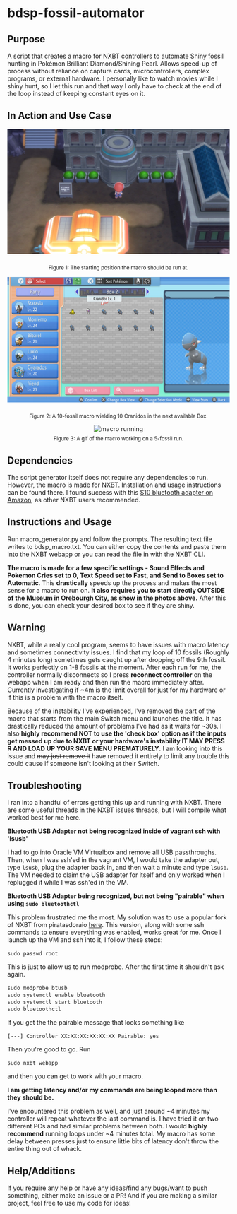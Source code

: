 # **bdsp-fossil-automator**
## **Purpose**
A script that creates a macro for NXBT controllers to automate Shiny fossil hunting in Pokémon Brilliant Diamond/Shining Pearl. Allows speed-up of process without reliance on capture cards, microcontrollers, complex programs, or external hardware. I personally like to watch movies while I shiny hunt, so I let this run and that way I only have to check at the end of the loop instead of keeping constant eyes on it.

## **In Action and Use Case**
![Starting position for macro](images/position.JPG)
<p align="center">
    <sub>
    Figure 1: The starting position the macro should be run at.
    </sub>
</p>


![End result of macro](images/pokemon_box.JPG)
<p align="center">
    <sub>
    Figure 2: A 10-fossil macro wielding 10 Cranidos in the next available Box.
    </sub>
</p>

<p align="center">
    <img src="images/fossils.gif" alt="macro running">
    </br>
    <sub>
    Figure 3: A gif of the macro working on a 5-fossil run.
    </sub>
</p>

## **Dependencies**
The script generator itself does not require any dependencies to run. However, the macro is made for [NXBT](https://github.com/Brikwerk/nxbt). Installation and usage instructions can be found there. I found success with this [$10 bluetooth adapter on Amazon](https://www.amazon.com/Sabrent-Bluetooth-Adapter-Technology-BT-UB40/dp/B06XHY5VXF), as other NXBT users recommended.

## **Instructions and Usage**
Run macro_generator.py and follow the prompts. The resulting text file writes to bdsp_macro.txt. You can either copy the contents and paste them into the NXBT webapp or you can read the file in with the NXBT CLI.

**The macro is made for a few specific settings - Sound Effects and Pokemon Cries set to 0, Text Speed set to Fast, and Send to Boxes set to Automatic**. This **drastically** speeds up the process and makes the most sense for a macro to run on. **It also requires you to start directly OUTSIDE of the Museum in Orebourgh City, as show in the photos above.** After this is done, you can check your desired box to see if they are shiny.

## **Warning**
NXBT, while a really cool program, seems to have issues with macro latency and sometimes connectivity issues. I find that my loop of 10 fossils (Roughly 4 minutes long) sometimes gets caught up after dropping off the 9th fossil. It works perfectly on 1-8 fossils at the moment. After each run for me, the controller normally disconnects so I press **reconnect controller** on the webapp when I am ready and then run the macro immediately after. Currently investigating if ~4m is the limit overall for just for my hardware or if this is a problem with the macro itself.

Because of the instability I've experienced, I've removed the part of the macro that starts from the main Switch menu and launches the title. It has drastically reduced the amount of problems I've had as it waits for ~30s. I also **highly recommend NOT to use the 'check box' option as if the inputs get messed up due to NXBT or your hardware's instability IT MAY PRESS R AND LOAD UP YOUR SAVE MENU PREMATURELY**. I am looking into this issue and ~~may just remove it~~ have removed it entirely to limit any trouble this could cause if someone isn't looking at their Switch.

## **Troubleshooting**
I ran into a handful of errors getting this up and running with NXBT. There are some useful threads in the NXBT issues threads, but I will compile what worked best for me here.

**Bluetooth USB Adapter not being recognized inside of vagrant ssh with 'lsusb'**

I had to go into Oracle VM Virtualbox and remove all USB passthroughs. Then, when I was ssh'ed in the vagrant VM, I would take the adapter out, type `lsusb`, plug the adapter back in, and then wait a minute and type `lsusb`. The VM needed to claim the USB adapter for itself and only worked when I replugged it while I was ssh'ed in the VM.

**Bluetooth USB Adapter being recognized, but not being "pairable" when using `sudo bluetoothctl`**

This problem frustrated me the most. My solution was to use a popular fork of NXBT from piratasdoraio [here](https://github.com/piratasdoraio/nxbt). This version, along with some ssh commands to ensure everything was enabled, works great for me. Once I launch up the VM and ssh into it, I follow these steps:
```
sudo passwd root 
```
This is just to allow us to run modprobe. After the first time it shouldn't ask again.
```
sudo modprobe btusb 
sudo systemctl enable bluetooth
sudo systemctl start bluetooth
sudo bluetoothctl
```
If you get the the pairable message that looks something like 
```
[---] Controller XX:XX:XX:XX:XX:XX Pairable: yes
```
Then you're good to go. Run 
```
sudo nxbt webapp
```
and then you can get to work with your macro.

**I am getting latency and/or my commands are being looped more than they should be.**

I've encountered this problem as well, and just around ~4 minutes my controller will repeat whatever the last command is. I have tried it on two different PCs and had similar problems between both. I would **highly recommend** running loops under ~4 minutes total. My macro has some delay between presses just to ensure little bits of latency don't throw the entire thing out of whack.


## **Help/Additions**
If you require any help or have any ideas/find any bugs/want to push something, either make an issue or a PR! And if you are making a similar project, feel free to use my code for ideas!